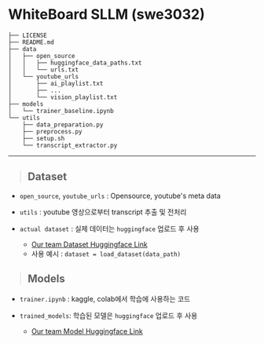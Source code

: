 # WhiteBoard SLLM (swe3032)

```
├── LICENSE
├── README.md
├── data
│   ├── open_source
│   │   ├── huggingface_data_paths.txt
│   │   └── urls.txt
│   └── youtube_urls
│       ├── ai_playlist.txt
│       ├── ...
│       └── vision_playlist.txt
├── models
│   └── trainer_baseline.ipynb
└── utils
    ├── data_preparation.py
    ├── preprocess.py
    ├── setup.sh
    └── transcript_extractor.py

```
---
> ## Dataset

* `open_source`, `youtube_urls` : Opensource, youtube's meta data 

* `utils` : youtube 영상으로부터 transcript 추출 및 전처리

* `actual dataset` : 실제 데이터는 `huggingface` 업로드 후 사용
    * [Our team Dataset Huggingface Link](https://huggingface.co/datasets/ht324/WhiteBoard_LLM_Data)
    *  사용 예시 : ```dataset = load_dataset(data_path)```


> ## Models
* `trainer.ipynb` : kaggle, colab에서 학습에 사용하는 코드

* `trained_models`: 학습된 모델은 `huggingface` 업로드 후 사용
    * [Our team Model Huggingface Link](https://huggingface.co/ht324/WhiteBoard_LLM_Models)
